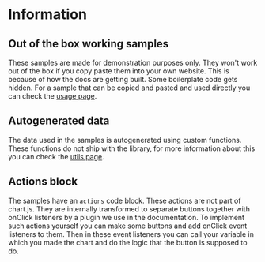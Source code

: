 # Information

## Out of the box working samples
These samples are made for demonstration purposes only. They won't work out of the box if you copy paste them into your own website. This is because of how the docs are getting built. Some boilerplate code gets hidden.
For a sample that can be copied and pasted and used directly you can check the [usage page](../getting-started/usage.md).

## Autogenerated data
The data used in the samples is autogenerated using custom functions. These functions do not ship with the library, for more information about this you can check the [utils page](./utils.md).

## Actions block
The samples have an `actions` code block. These actions are not part of chart.js. They are internally transformed to separate buttons together with onClick listeners by a plugin we use in the documentation. To implement such actions yourself you can make some buttons and add onClick event listeners to them. Then in these event listeners you can call your variable in which you made the chart and do the logic that the button is supposed to do.
